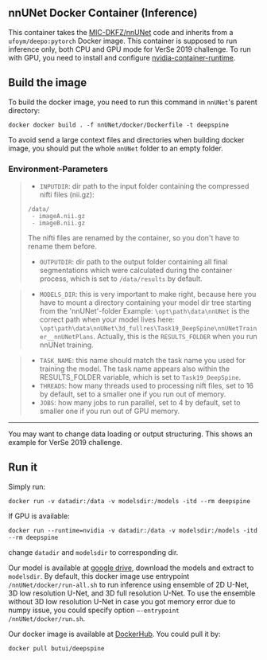 ## nnUNet Docker Container (Inference)

This container takes the [MIC-DKFZ/nnUNet](https://github.com/MIC-DKFZ/nnUNet) code and inherits from a `ufoym/deepo:pytorch` Docker image. This container is supposed to run inference only, both CPU and GPU mode for VerSe 2019 challenge. To run with GPU, you need to install and configure [nvidia-container-runtime](https://github.com/NVIDIA/nvidia-container-runtime).

## Build the image

To build the docker image, you need to run this command in `nnUNet`'s parent directory:

```shell
docker docker build . -f nnUNet/docker/Dockerfile -t deepspine
```

To avoid send a large context files and directories when building docker image, you should put the whole `nnUNet` folder to an empty folder.

### Environment-Parameters
> - `INPUTDIR`: dir path to the input folder containing the compressed nifti files (nii.gz):
> ```
> /data/
>  - imageA.nii.gz
>  - imageB.nii.gz
> ```
> The nifti files are renamed by the container, so you don't have to rename them before.
>
> - `OUTPUTDIR`: dir path to the output folder containing all final segmentations which were calculated during the container process, which is set to `/data/results` by default.

> - `MODELS_DIR`: this is very important to make right, because here you have to mount a directory containing your model dir tree starting from the 'nnUNet'-folder
> Example: `\opt\path\data\nnUNet` is the correct path when your model lives here: `\opt\path\data\nnUNet\3d_fullres\Task19_DeepSpine\nnUNetTrainer__nnUNetPlans`. Actually, this is the `RESULTS_FOLDER` when you run nnUNet training.

> - `TASK_NAME`: this name should match the task name you used for training the model. The task name appears also within the RESULTS_FOLDER variable, which is set to `Task19_DeepSpine`.
> - `THREADS`: how many threads used to processing nift files, set to 16 by default, set to a smaller one if you run out of memory.
> - `JOBS`: how many jobs to run parallel, set to 4 by default, set to smaller one if you run out of GPU memory.

___
You may want to change data loading or output structuring. This shows an example for VerSe 2019 challenge.

## Run it

Simply run:

```shell
docker run -v datadir:/data -v modelsdir:/models -itd --rm deepspine
```

If GPU is available:

```shel
docker run --runtime=nvidia -v datadir:/data -v modelsdir:/models -itd --rm deepspine
```

change `datadir` and `modelsdir` to corresponding dir.

Our model is available at [google drive](https://drive.google.com/drive/folders/1qUeirPB6af9nB0zxfvUjMguDPI021TDp?usp=sharing), download the models and extract to `modelsdir`. By default, this docker image use entrypoint `/nnUNet/docker/run-all.sh` to run inference using ensemble of 2D U-Net, 3D low resolution U-Net, and 3D full resolution U-Net. To use the ensemble without 3D low resolution U-Net in case you got memory error due to numpy issue, you could specify option `–-entrypoint /nnUNet/docker/run.sh`.

Our docker image is available at [DockerHub](https://hub.docker.com/r/butui/deepspine). You could pull it by:

```shell
docker pull butui/deepspine
```

